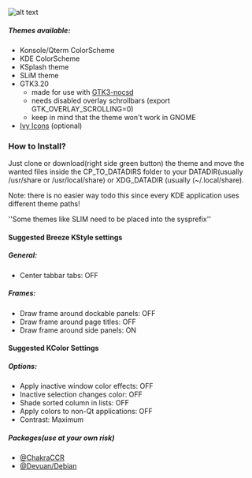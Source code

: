 ![alt text](https://raw.githubusercontent.com/sixsixfive/Hedera/master/.shot.png "Preview") 

##### Themes available:

* Konsole/Qterm ColorScheme
* KDE ColorScheme
* KSplash theme
* SLiM theme
* GTK3.20 
	* made for use with [GTK3-nocsd](https://github.com/PCMan/gtk3-nocsd)
	* needs disabled overlay schrollbars (export GTK_OVERLAY_SCROLLING=0)
	* keep in mind that the theme won't work in GNOME
* [Ivy Icons](https://github.com/sixsixfive/Ivy) (optional)

### How to Install?

Just clone or download(right side green button) the theme and move the wanted files inside the CP_TO_DATADIRS folder to your DATADIR(usually /usr/share or /usr/local/share) or XDG_DATADIR (usually (~/.local/share).

Note: there is no easier way todo this since every KDE application uses different theme paths!

''Some themes like SLIM need to be placed into the sysprefix''

#### Suggested Breeze KStyle settings

##### General:

* Center tabbar tabs: OFF

##### Frames:

* Draw frame around dockable panels: OFF
* Draw frame around page titles: OFF
* Draw frame around side panels: ON

#### Suggested KColor Settings

##### Options:

* Apply inactive window color effects: OFF
* Inactive selection changes color: OFF
* Shade sorted column in lists: OFF
* Apply colors to non-Qt applications: OFF
* Contrast: Maximum

##### Packages(use at your own risk)

* [@ChakraCCR](https://chakraos.org/ccr/packages.php?ID=7737)
* [@Devuan/Debian](https://github.com/sixsixfive/Hedera/raw/master/dist/hedera-theme_1.0-1_all.deb)
